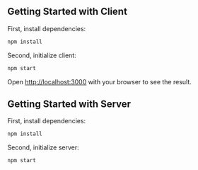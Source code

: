 ## Getting Started with Client

First, install dependencies:

```bash
npm install
```

Second, initialize client:

```bash
npm start
```

Open [http://localhost:3000](http://localhost:3000) with your browser to see the result.

## Getting Started with Server

First, install dependencies:

```bash
npm install
```

Second, initialize server:

```bash
npm start
```
